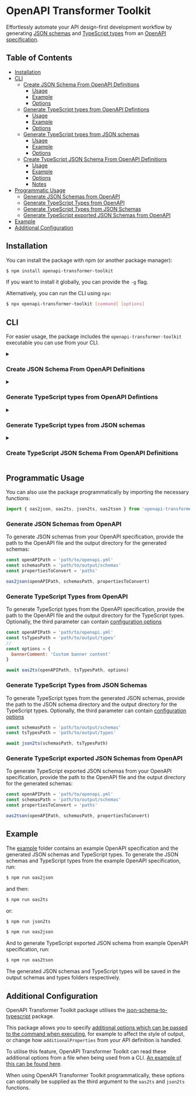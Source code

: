 # OpenAPI Transformer Toolkit

Effortlessly automate your API design-first development workflow by generating [JSON schemas](https://json-schema.org/) and [TypeScript types](https://www.typescriptlang.org/) from an [OpenAPI specification](https://spec.openapis.org/oas/v3.1.0).

## Table of Contents

* [Installation](#installation)
* [CLI](#cli)
  * [Create JSON Schema From OpenAPI Definitions](#create-json-schema-from-openapi-definitions)
    * [Usage](#usage)
    * [Example](#example)
    * [Options](#options)
  * [Generate TypeScript types from OpenAPI Defintions](#generate-typescript-types-from-openapi-defintions)
    * [Usage](#usage-1)
    * [Example](#example-1)
    * [Options](#options-1)
  * [Generate TypeScript types from JSON schemas](#generate-typescript-types-from-json-schemas)
    * [Usage](#usage-2)
    * [Example](#example-2)
    * [Options](#options-2)
  * [Create TypeScript JSON Schema From OpenAPI Definitions](#create-typescript-json-schema-from-openapi-definitions)
    * [Usage](#usage-3)
    * [Example](#example-3)
    * [Options](#options-3)
    * [Notes](#notes)
* [Programmatic Usage](#programmatic-usage)
  * [Generate JSON Schemas from OpenAPI](#generate-json-schemas-from-openapi)
  * [Generate TypeScript Types from OpenAPI](#generate-typescript-types-from-openapi)
  * [Generate TypeScript Types from JSON Schemas](#generate-typescript-types-from-json-schemas-1)
  * [Generate TypeScript exported JSON Schemas from OpenAPI](#generate-typescript-exported-json-schemas-from-openapi)
* [Example](#example-4)
* [Additional Configuration](#additional-configuration)

## Installation

You can install the package with npm (or another package manager):

```sh
$ npm install openapi-transformer-toolkit
```

If you want to install it globally, you can provide the `-g` flag.

Alternatively, you can run the CLI using `npx`:

```sh
$ npx openapi-transformer-toolkit [command] [options]
```

## CLI

For easier usage, the package includes the `openapi-transformer-toolkit` executable you can use from your CLI.

<details>
<summary>

### Create JSON Schema From OpenAPI Definitions

</summary>

Using the `oas2json` command you can create JSON schema records from OpenAPI definitions.

#### Usage

```sh
openapi-transformer-toolkit oas2json [options]
```

#### Example

```sh
$ openapi-transformer-toolkit oas2json -i ./openapi.yml -o ./schemas -p paths
```

#### Options

```
-i, --input <string>       Specify the path to the OpenAPI file
-o, --output <string>      Specify the path to the folder where you wish to output the schemas
-p, --properties <string>  Specify the properties/definitions in the OpenAPI file to convert in a comma-separated list (optional)
-h, --help                 Display help for command
```

</details>

<details>
<summary>

### Generate TypeScript types from OpenAPI Defintions

</summary>

Using the `oas2ts` command you can create TypeScript types from your OpenAPI definitions.

#### Usage

```sh
openapi-transformer-toolkit oas2ts [options]
```

#### Example

```sh
$ openapi-transformer-toolkit oas2ts -i ./openapi.yml -o ./types
```

```sh
$ openapi-transformer-toolkit oas2ts -i ./openapi.yml -o ./types -c ./config.json
```

#### Options

```
-i, --input <string>     Path to the OpenAPI file
-o, --output <string>    Path to the folder where to output the TypeScript types
-c, --config <string>    Path to the JSON/JS config file
-h, --help               Display help for command
```

See [Additional Configuration](#additional-configuration) for the `-c, --config` option.

</details>

<details>
<summary>

### Generate TypeScript types from JSON schemas

</summary>

Using the `json2ts` command you can create TypeScript types from your JSON Schema definitions.

#### Usage

```sh
openapi-transformer-toolkit json2ts [options]
```

#### Example

```sh
$ openapi-transformer-toolkit json2ts -i ./schemas -o ./types
```

```sh
$ openapi-transformer-toolkit json2ts -i ./schemas -o ./types -c ./config.json
```

#### Options

```
-i, --input <string>        Path to the JSON schemas folder
-o, --output <string>       Path to the folder where to output the TS files
-c, --config <string>       Path to the JSON/JS config file
-h, --help                  Display help for command
```

See [Additional Configuration](#additional-configuration) for the `-c, --config` option.

</details>

<details>
<summary>

### Create TypeScript JSON Schema From OpenAPI Definitions

</summary>

Using the `oas2tson` command you can create Typescript exported JSON schema records from OpenAPI definitions.

#### Usage

```sh
openapi-transformer-toolkit oas2tson [options]
```

#### Example

```sh
$ openapi-transformer-toolkit oas2tson -i ./openapi.yml -o ./schemas -p paths
```

#### Options

```
-i, --input <string>       Specify the path to the OpenAPI file
-o, --output <string>      Specify the path to the folder where you wish to output the schemas
-p, --properties <string>  Specify the properties/definitions in the OpenAPI file to convert in a comma-separated list (optional)
-h, --help                 Display help for command
```

#### Notes

`oas2tson` fails processing `components.securitySchemes` because the `type` for a security scheme is not a valid TypeScript
or JavaScript type.

The `-p` option identifies OpenAPI keywords for which you want TSON files. `oas2tson` always adds `components.schemas`.
For example, `-p components.headers,components.responses,paths` will write files for `#/components/headers/*`,
`#/components/responses/*`, `paths/*`, and `#/components/schemas`.

`oas2tson` prefixes file names for all keywords except `components.schemas` with the last-node keyword for the file. For example,
`paths__pet.ts` (`paths`), `responses_Pet.ts` (`components.responses`) and `Pet.ts` (`components.schemas`). The prefix avoids
file name collisions for `paths/pet`, `components/schemas/Pet`, and `components/responses/Pet`. This pattern adjusts `oas2json`'s
path naming pattern to get valid JavaScript/TypeScript names.

The output for `-p paths` is not a valid Fastify route schema. Fastify users will find it easier to define queries, path parameters,
and other parts of the request in `components/schemas` and build route schemas from those parts. You can use the schemas to define
`components/parameters`, etc., for your paths, but `components/parameters` may not be compatible with Fastify's route schemas if you're
using strict-mode `ajv`.

If you lint your OpenAPI spec, OpenAPI 3.1 removes the `nullable` keyword in favor of one of the patterns shown below.
`openapi-schema-to-json-schema` fails for the type array option, even though the type it generates and says is invalid is the type
it produces for `nullable: true`. If you're using OpenAPI 3.1, choose the `oneOf` option. See
https://github.com/OAI/OpenAPI-Specification/issues/3148 for discussion of nullable in OpenAPI 3.1.

```yaml
# Type array
type:
- string
- 'null'

# oneOf
oneOf:
  - type: string
  - type: null
```

</details>

## Programmatic Usage

You can also use the package programmatically by importing the necessary functions:

```javascript
import { oas2json, oas2ts, json2ts, oas2tson } from 'openapi-transformer-toolkit'
```

### Generate JSON Schemas from OpenAPI

To generate JSON schemas from your OpenAPI specification, provide the path to the OpenAPI file and the output directory for the generated schemas:

```javascript
const openAPIPath = 'path/to/openapi.yml'
const schemasPath = 'path/to/output/schemas'
const propertiesToConvert = 'paths'

oas2json(openAPIPath, schemasPath, propertiesToConvert)
```

### Generate TypeScript Types from OpenAPI

To generate TypeScript types from the OpenAPI specification, provide the path to the OpenAPI file and the output directory for the TypeScript types. Optionally, the third parameter can contain [configuration options](#additional-configuration)

```javascript
const openAPIPath = 'path/to/openapi.yml'
const tsTypesPath = 'path/to/output/types'
//
const options = {
  bannerComment: 'Custom banner content'
}

await oas2ts(openAPIPath, tsTypesPath, options)
```

### Generate TypeScript Types from JSON Schemas

To generate TypeScript types from the generated JSON schemas, provide the path to the JSON schema directory and the output directory for the TypeScript types. Optionally, the third parameter can contain [configuration options](#additional-configuration)

```javascript
const schemasPath = 'path/to/output/schemas'
const tsTypesPath = 'path/to/output/types'

await json2ts(schemasPath, tsTypesPath)
```

### Generate TypeScript exported JSON Schemas from OpenAPI

To generate TypeScript exported JSON schemas from your OpenAPI specification, provide the path to the OpenAPI file and the output directory for the generated schemas:

```javascript
const openAPIPath = 'path/to/openapi.yml'
const schemasPath = 'path/to/output/schemas'
const propertiesToConvert = 'paths'

oas2tson(openAPIPath, schemasPath, propertiesToConvert)
```

## Example

The [example](./example) folder contains an example OpenAPI specification and the generated JSON schemas and TypeScript types. To generate the JSON schemas and TypeScript types from the example OpenAPI specification, run:

```sh
$ npm run oas2json
```

and then:

```sh
$ npm run oas2ts
```

or:

```sh
$ npm run json2ts
```

```sh
$ npm run oas2json
```

And to generate TypeScript exported JSON schema from example OpenAPI specification, run:

```sh
$ npm run oas2tson
```

The generated JSON schemas and TypeScript types will be saved in the output schemas and types folders respectively.

## Additional Configuration

OpenAPI Transformer Toolkit package utilises the [json-schema-to-typescript](https://www.npmjs.com/package/json-schema-to-typescript) package.

This package allows you to specify [additional options which can be passed to the command when executing](https://www.npmjs.com/package/json-schema-to-typescript#user-content-options), for example to affect the style of output, or change how `additionalProperties` from your API definition is handled.

To utilise this feature, OpenAPI Transformer Toolkit can read these additional options from a file when being used from a CLI. [An example of this can be found here](https://github.com/nearform/openapi-transformer-toolkit/blob/master/example/json-schema-to-typescript-config.json).

When using OpenAPI Transformer Toolkit programmatically, these options can optionally be supplied as the third argument to the `oas2ts` and `json2ts` functions.
